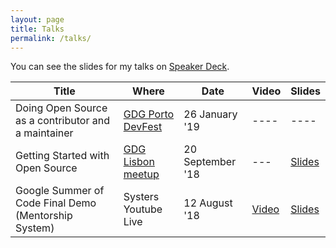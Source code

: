 ```yaml
---
layout: page
title: Talks
permalink: /talks/
---
```


You can see the slides for my talks on [Speaker Deck](https://speakerdeck.com/isabelcmdcosta).

| Title | Where | Date | Video | Slides |
|----------------------------------|-------------------|------------------|------------------------------------------------------|-----------------------------------------------------------------------------------|
| Doing Open Source as a contributor and a maintainer | [GDG Porto DevFest](https://devfest.gdgporto.xyz/) | 26 January '19 | ---- | ---- |
| Getting Started with Open Source | [GDG Lisbon meetup](https://www.meetup.com/gdglisbon/events/254345727/) | 20 September '18 | --- | [Slides](https://speakerdeck.com/isabelcmdcosta/getting-started-with-open-source) |
| Google Summer of Code Final Demo (Mentorship System) | Systers Youtube Live | 12 August '18 | [Video](https://www.youtube.com/watch?v=xRZrdR47R-w) | [Slides](https://speakerdeck.com/isabelcmdcosta/mentorship-system-gsoc-2018) |
